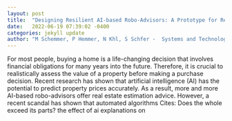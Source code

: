 ```yaml
---
layout: post
title:  "Designing Resilient AI-based Robo-Advisors: A Prototype for Real Estate Appraisal"
date:   2022-06-19 07:39:02 -0400
categories: jekyll update
author: "M Schemmer, P Hemmer, N Khl, S Schfer -  Systems and Technology, 1st-3rd June , 2022"
---
```

For most people, buying a home is a life-changing decision that involves financial obligations for many years into the future. Therefore, it is crucial to realistically assess the value of a property before making a purchase decision. Recent research has shown that artificial intelligence (AI) has the potential to predict property prices accurately. As a result, more and more AI-based robo-advisors offer real estate estimation advice. However, a recent scandal has shown that automated algorithms 
Cites: Does the whole exceed its parts? the effect of ai explanations on